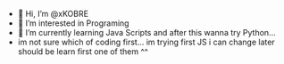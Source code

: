 - 👋 Hi, I’m @xKOBRE
- 👀 I’m interested in Programing
- 🌱 I’m currently learning Java Scripts and after this wanna try Python...
- im not sure which of coding first... im trying first JS i can change later should be learn first one of them ^^

<!---
xKOBRE/xKOBRE is a ✨ special ✨ repository because its `README.md` (this file) appears on your GitHub profile.
You can click the Preview link to take a look at your changes.
--->
